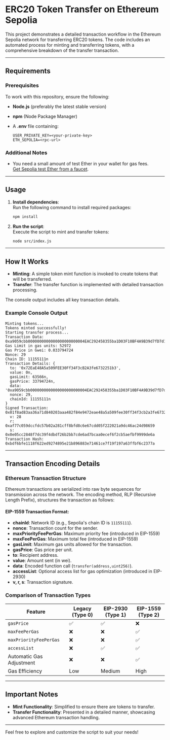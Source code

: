 # ERC20 Token Transfer on Ethereum Sepolia

This project demonstrates a detailed transaction workflow in the Ethereum Sepolia network for transferring ERC20 tokens. The code includes an automated process for minting and transferring tokens, with a comprehensive breakdown of the transfer transaction.

---

## Requirements

### Prerequisites

To work with this repository, ensure the following:

- **Node.js** (preferably the latest stable version)
- **npm** (Node Package Manager)
- A **.env** file containing:

  ```plaintext
  USER_PRIVATE_KEY=<your-private-key>
  ETH_SEPOLIA=<rpc-url>
  ```

### Additional Notes

- You need a small amount of test Ether in your wallet for gas fees.  
  [Get Sepolia test Ether from a faucet](https://sepoliafaucet.com/).

---

## Usage

1. **Install dependencies**:  
   Run the following command to install required packages:

   ```bash
   npm install
   ```

2. **Run the script**:  
   Execute the script to mint and transfer tokens:
   ```bash
   node src/index.js
   ```

---

## How It Works

- **Minting**: A simple token mint function is invoked to create tokens that will be transferred.
- **Transfer**: The transfer function is implemented with detailed transaction processing.

The console output includes all key transaction details.

### Example Console Output

```plaintext
Minting tokens...
Tokens minted successfully!
Starting transfer process...
Transaction Data: 0xa9059cbb0000000000000000000000004EAC292458355ba1D03F10BF4A9B39d7fD7d1E32000000000000000000000000000000000000000000000000b469471f80140000
Gas Limit in gas units: 52972
Gas Price in Gwei: 0.033794724
Nonce: 29
Chain ID: 11155111n
Transaction Details: {
  to: '0x72EaE48A5a509FEE30Ff34F3cB2A3fe6732251b3',
  value: 0n,
  gasLimit: 63566n,
  gasPrice: 33794724n,
  data: '0xa9059cbb0000000000000000000000004EAC292458355ba1D03F10BF4A9B39d7fD7d1E32000000000000000000000000000000000000000000000000b469471f80140000',
  nonce: 29,
  chainId: 11155111n
}
Signed Transaction: 0x01f8ad83aa36a71d840203aaa482f84e9472eae48a5a509fee30ff34f3cb2a3fe6732251b380b844a9059cbb0000000000000000000000004eac292458355ba1d03f10bf4a9b39d7fd7d1e32000000000000000000000000000000000000000000000000b469471f80140000c001a0af77c059dccfdc57b02a281cff8bfd8c6e67cdd05f222021a9dc46ac24d98659a00e05cc2848f7dc39f4dbdf26b2bb7cde6ad7bcaa0ecef6f2cb5aefbf9999de6a
  v: 28
  r: 0xaf77c059dccfdc57b02a281cff8bfd8c6e67cdd05f222021a9dc46ac24d98659
  s: 0x0e05cc2848f7dc39f4dbdf26b2bb7cde6ad7bcaa0ecef6f2cb5aefbf9999de6a
Transaction Hash: 0xbdf6bfe1118f622ed9274895e21b896883e71461ce7f19f197a63ffbf6c2377a
```

---

## Transaction Encoding Details

### Ethereum Transaction Structure

Ethereum transactions are serialized into raw byte sequences for transmission across the network. The encoding method, RLP (Recursive Length Prefix), structures the transaction as follows:

#### EIP-1559 Transaction Format:

- **chainId**: Network ID (e.g., Sepolia's chain ID is `11155111`).
- **nonce**: Transaction count for the sender.
- **maxPriorityFeePerGas**: Maximum priority fee (introduced in EIP-1559)
- **maxFeePerGas**: Maximum total fee (introduced in EIP-1559)
- **gasLimit**: Maximum gas units allowed for the transaction.
- **gasPrice**: Gas price per unit.
- **to**: Recipient address.
- **value**: Amount sent (in wei).
- **data**: Encoded function call (`transfer(address,uint256)`).
- **accessList**: Optional access list for gas optimization (introduced in EIP-2930)
- **v, r, s**: Transaction signature.

### Comparison of Transaction Types

| Feature                  | Legacy (Type 0) | EIP-2930 (Type 1) | EIP-1559 (Type 2) |
| ------------------------ | --------------- | ----------------- | ----------------- |
| `gasPrice`               | ✅              | ✅                | ❌                |
| `maxFeePerGas`           | ❌              | ❌                | ✅                |
| `maxPriorityFeePerGas`   | ❌              | ❌                | ✅                |
| `accessList`             | ❌              | ✅                | ✅                |
| Automatic Gas Adjustment | ❌              | ❌                | ✅                |
| Gas Efficiency           | Low             | Medium            | High              |

---

## Important Notes

- **Mint Functionality**: Simplified to ensure there are tokens to transfer.
- **Transfer Functionality**: Presented in a detailed manner, showcasing advanced Ethereum transaction handling.

---

Feel free to explore and customize the script to suit your needs!

